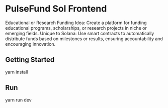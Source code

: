 
# PulseFund Sol Frontend

Educational or Research Funding
Idea: Create a platform for funding educational programs, scholarships, or research projects in niche or emerging fields.
Unique to Solana: Use smart contracts to automatically distribute funds based on milestones or results, ensuring accountability and encouraging innovation.


## Getting Started

yarn install

## Run
yarn run dev


